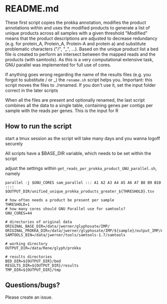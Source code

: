 # README.md

These first script copies the prokka annotation, modifies the product annotations within and uses the modified products to generate a list of unique products across all samples with a given threshold
"Modified" means that the product descriptions are adjusted to decrease redundancy (e.g. for protein_A, Protein_A, Protein-A and protein a) and substitute problematic characters ("/", "_", ...). Based on the unique product list a bed file
 is created to perform an intersect between the mapped reads and the products (with samtools). As this is a very computational extensive task, GNU parallel was implemented for full use of cores.
 
 If anything goes wrong regarding the name of the results files (e.g. you forgot to substitute / or _) the `rename.sh` script helps you. 
 Important: this script moves the files to ./renamed. If you don't use it, set the input folder correct in the later scripts 

When all the files are present and optionally renamed, the last script combines all the data to a single table, containing genes per contigs per sample with the reads per genes. This is the input for R

## How to run the script
start a tmux session as the script will take many days and you wanna logoff securely

All scripts have a $BASE_DIR variable, which needs to be set within the script

adjust the settings within `get_reads_per_prokka_product_GNU_parallel.sh`, namely
```
parallel -j $GNU_CORES sam_parallel ::: A1 A2 A3 A4 A5 A6 A7 B8 B9 B10 :::: $OUTPUT_DIR/unified_unique_prokka_products_greater_${THRESHOLD}.tsv

# how often needs a product be present per sample
THRESHOLD=1
# how many cores should GNU Parallel use for samtools?
GNU_CORES=44

# directories of original data
ORIGINAL_BASE_DIR=/data/jwerner/glyphosate/IMP/
ORIGINAL_PROKKA_DIR=/data/jwerner/glyphosate/IMP/${sample}/output_IMP/Analysis/annotation/ 
SAMTOOLS_BIN=/data/jwerner/tools/samtools-1.7/samtools

# working directory
OUTPUT_DIR=/data/Rene/glyph/prokka  

# results directories
BED_DIR=${OUTPUT_DIR}/bed
RESULTS_DIR=${OUTPUT_DIR}/results
TMP_DIR=${OUTPUT_DIR}/tmp
```

## Questions/bugs?

Please create an issue.